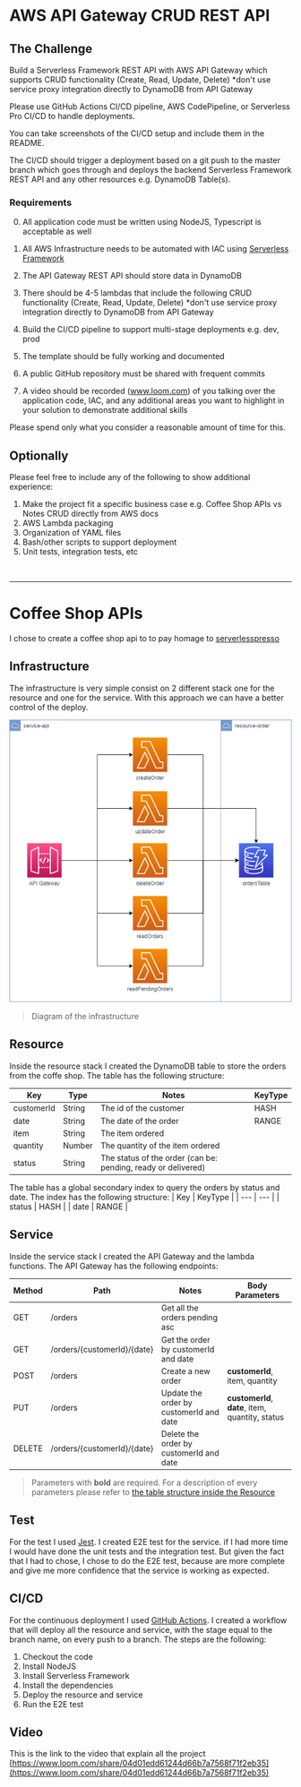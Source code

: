 # AWS API Gateway CRUD REST API

## The Challenge

Build a Serverless Framework REST API with AWS API Gateway which supports CRUD functionality (Create, Read, Update, Delete) *don't use service proxy integration directly to DynamoDB from API Gateway

Please use GitHub Actions CI/CD pipeline, AWS CodePipeline, or Serverless Pro CI/CD to handle deployments.

You can take screenshots of the CI/CD setup and include them in the README.

The CI/CD should trigger a deployment based on a git push to the master branch which goes through and deploys the backend Serverless Framework REST API and any other resources e.g. DynamoDB Table(s).

### Requirements

0. All application code must be written using NodeJS, Typescript is acceptable as well

1. All AWS Infrastructure needs to be automated with IAC using [Serverless Framework](https://www.serverless.com)

2. The API Gateway REST API should store data in DynamoDB

3. There should be 4-5 lambdas that include the following CRUD functionality (Create, Read, Update, Delete) *don't use service proxy integration directly to DynamoDB from API Gateway

3. Build the CI/CD pipeline to support multi-stage deployments e.g. dev, prod

4. The template should be fully working and documented

4. A public GitHub repository must be shared with frequent commits

5. A video should be recorded (www.loom.com) of you talking over the application code, IAC, and any additional areas you want to highlight in your solution to demonstrate additional skills

Please spend only what you consider a reasonable amount of time for this.

## Optionally

Please feel free to include any of the following to show additional experience:

1. Make the project fit a specific business case e.g. Coffee Shop APIs vs Notes CRUD directly from AWS docs
2. AWS Lambda packaging
3. Organization of YAML files
4. Bash/other scripts to support deployment
5. Unit tests, integration tests, etc

<br>

---
# Coffee Shop APIs
I chose to create a coffee shop api to to pay homage to [serverlesspresso](https://workshop.serverlesscoffee.com/) 

## Infrastructure 
The infrastructure is very simple consist on 2 different stack one for the resource and one for the service. With this approach we can have a better control of the deploy.

![infrastructure](/ServerlessGuru%20CC.drawio.png)
> Diagram of the infrastructure

## Resource
Inside the resource stack I created the DynamoDB table to store the orders from the coffe shop. 
The table has the following structure:

| Key | Type | Notes | KeyType | 
| --- | --- | --- | --- |
| customerId | String | The id of the customer | HASH |
| date | String | The date of the order | RANGE |
| item | String | The item ordered | |
| quantity | Number | The quantity of the item ordered | |
| status | String | The status of the order (can be: pending, ready or delivered) | |

The table has a global secondary index to query the orders by status and date. 
The index has the following structure:
| Key  | KeyType |
| --- | --- |
| status | HASH |
| date | RANGE |

## Service
Inside the service stack I created the API Gateway and the lambda functions.
The API Gateway has the following endpoints:

| Method | Path | Notes | Body Parameters |
| --- | --- | --- | --- | 
| GET | /orders | Get all the orders pending asc | |
| GET | /orders/{customerId}/{date} | Get the order by customerId and date | |
| POST | /orders | Create a new order | **customerId**, item, quantity |
| PUT | /orders | Update the order by customerId and date | **customerId**, **date**, item, quantity, status |
| DELETE | /orders/{customerId}/{date} | Delete the order by customerId and date |

> Parameters with **bold** are required. For a description of every parameters please refer to [the table structure inside the Resource](##Resource)

## Test
For the test I used [Jest](https://jestjs.io/). I created E2E test for the service. if I had more time I would have done the unit tests and the integration test. But given the fact that I had to chose, I chose to do the E2E test, because are more complete and give me more confidence that the service is working as expected.

## CI/CD
For the continuous deployment I used [GitHub Actions](https://github.com/features/actions). I created a workflow that will deploy all the resource and service, with the stage equal to the branch name, on every push to a branch.
The steps are the following:
1. Checkout the code
2. Install NodeJS
3. Install Serverless Framework
4. Install the dependencies
5. Deploy the resource and service
6. Run the E2E test

## Video
This is the link to the video that explain all the project [https://www.loom.com/share/04d01edd61244d66b7a7568f71f2eb35](https://www.loom.com/share/04d01edd61244d66b7a7568f71f2eb35) 